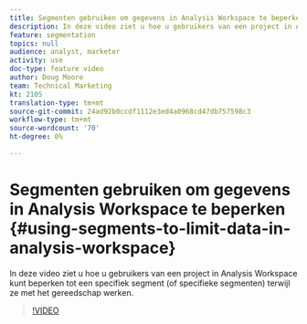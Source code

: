 ```yaml
---
title: Segmenten gebruiken om gegevens in Analysis Workspace te beperken
description: In deze video ziet u hoe u gebruikers van een project in Analysis Workspace kunt beperken tot een specifiek segment (of specifieke segmenten) terwijl ze met het gereedschap werken.
feature: segmentation
topics: null
audience: analyst, marketer
activity: use
doc-type: feature video
author: Doug Moore
team: Technical Marketing
kt: 2105
translation-type: tm+mt
source-git-commit: 24ad92b0ccdf1112e3ed4a0968cd47db757598c3
workflow-type: tm+mt
source-wordcount: '70'
ht-degree: 0%

---
```



# Segmenten gebruiken om gegevens in Analysis Workspace te beperken {#using-segments-to-limit-data-in-analysis-workspace}

In deze video ziet u hoe u gebruikers van een project in Analysis Workspace kunt beperken tot een specifiek segment (of specifieke segmenten) terwijl ze met het gereedschap werken.

>[!VIDEO](https://video.tv.adobe.com/v/24038/?quality=12)
